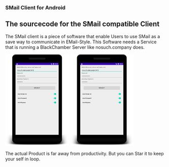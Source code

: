 ### SMail Client for Android

## The sourcecode for the SMail compatible Client

The SMail client is a piece of software that enable Users to use SMail as a save way to communicate in EMail-Style.
This Software needs a Service that is running a BlackChamber Server like nosuch.company does.

<img src="device-2021-02-10-123959.png" width="200">
<img src="device-2021-02-10-123959.png" width="200">

The actual Product is far away from productivity.
But you can Star it to keep your self in loop.

